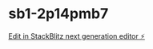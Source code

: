 # sb1-2p14pmb7

[Edit in StackBlitz next generation editor ⚡️](https://stackblitz.com/~/github.com/aaronvstory/sb1-2p14pmb7)